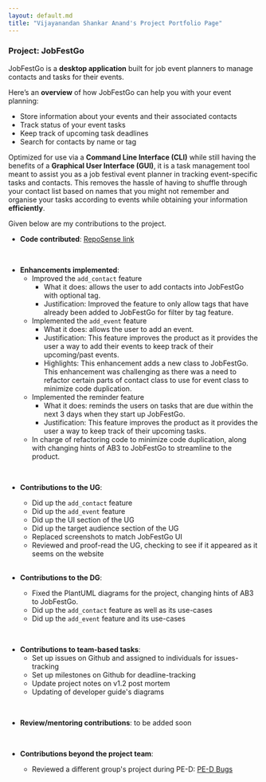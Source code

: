 ```yaml
---
layout: default.md
title: "Vijayanandan Shankar Anand's Project Portfolio Page"
---
```


### Project: JobFestGo

JobFestGo is a **desktop application** built for job event planners to manage contacts and tasks for their events.

Here’s an **overview** of how JobFestGo can help you with your event planning:
- Store information about your events and their associated contacts
- Track status of your event tasks
- Keep track of upcoming task deadlines
- Search for contacts by name or tag

Optimized for use via a **Command Line Interface (CLI)** while still having the benefits of a **Graphical User Interface (GUI)**, it is a task management tool meant to assist you as a job festival event planner in tracking event-specific tasks and contacts. This removes the hassle of having to shuffle through your contact list based on names that you might not remember and organise your tasks according to events while obtaining your information **efficiently**.

Given below are my contributions to the project.

* **Code contributed**: [RepoSense link](https://nus-cs2103-ay2324s1.github.io/tp-dashboard/?search=vijay-shankaranand&breakdown=true)

<br>

* **Enhancements implemented**:
    - Improved the `add_contact` feature
        - What it does: allows the user to add contacts into JobFestGo with optional tag.
        - Justification: Improved the feature to only allow tags that have already been added to JobFestGo for filter by tag feature.
    - Implemented the `add_event` feature
        - What it does: allows the user to add an event.
        - Justification: This feature improves the product as it provides the user a way to add their events to keep track of their upcoming/past events.
        - Highlights: This enhancement adds a new class to JobFestGo. This enhancement was challenging as there was a need to refactor certain parts of contact class to use for event class to minimize code duplication.
    - Implemented the reminder feature
        - What it does: reminds the users on tasks that are due within the next 3 days when they start up JobFestGo.
        - Justification: This feature improves the product as it provides the user a way to keep track of their upcoming tasks.
    - In charge of refactoring code to minimize code duplication, along with changing hints of AB3 to JobFestGo to streamline to the product.

<br>

* **Contributions to the UG**:
    - Did up the `add_contact` feature
    - Did up the `add_event` feature
    - Did up the UI section of the UG
    - Did up the target audience section of the UG
    - Replaced screenshots to match JobFestGo UI
    - Reviewed and proof-read the UG, checking to see if it appeared as it seems on the website

  <br>

* **Contributions to the DG**:
    - Fixed the PlantUML diagrams for the project, changing hints of AB3 to JobFestGo.
    - Did up the `add_contact` feature as well as its use-cases
    - Did up the `add_event` feature and its use-cases

<br>

* **Contributions to team-based tasks**:
    - Set up issues on Github and assigned to individuals for issues-tracking
    - Set up milestones on Github for deadline-tracking
    - Update project notes on v1.2 post mortem
    - Updating of developer guide's diagrams

<br>

* **Review/mentoring contributions**: to be added soon

  <br>

* **Contributions beyond the project team**:
    - Reviewed a different group's project during PE-D: [PE-D Bugs](https://github.com/rionshocker/ped/issues)
